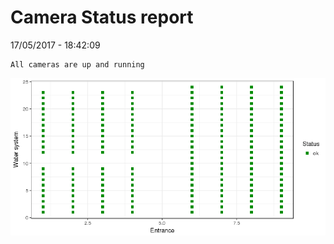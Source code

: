 Camera Status report
================
17/05/2017 - 18:42:09

    All cameras are up and running

![](camreport_files/figure-markdown_github/unnamed-chunk-2-1.png)
